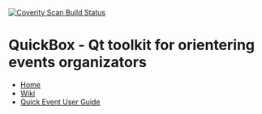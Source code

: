 [![Coverity Scan Build Status](https://scan.coverity.com/projects/9091/badge.svg "Coverity Scan Build Status")](https://scan.coverity.com/projects/quickbox)

# QuickBox - Qt toolkit for orientering events organizators

* [Home](http://fvacek.github.io/quickbox/)
* [Wiki](https://github.com/fvacek/quickbox/wiki)
* [Quick Event User Guide](https://github.com/fvacek/quickbox/wiki/QuickEvent-Users-Guide)

